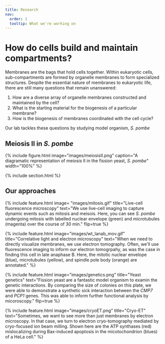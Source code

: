 ```yaml
---
title: Research
nav:
  order: 1
  tooltip: What we're working on
---
```


# How do cells build and maintain compartments?

Membranes are the bags that hold cells together. Within eukaryotic cells, sub-compartments are formed by organelle membranes to form specialized structures. Despite the essential nature of membranes to eukaryotic life, there are still many questions that remain unanswered:

1. How are a diverse array of organelle membranes constructed and maintained by the cell? 
2. What is the starting material for the biogenesis of a particular membrane? 
3. How is the biogenesis of membranes coordinated with the cell cycle? 

Our lab tackles these questions by studying model organism, _S. pombe_

## Meiosis II in _S. pombe_

{%
  include figure.html
  image="images/meiosisII.png"
  caption="A diagramatic representation of meiosis II in the fission yeast, _S. pombe_"
  width="100%"
%}

{% include section.html %}

## Our approaches

{%
  include feature.html
  image= "images/mitosis.gif"
  title="Live-cell fluorescence microscopy"
  text="We use live-cell imaging to capture dynamic events such as mitosis and meisois. Here, you can see _S. pombe_ undergoing mitosis with labelled nuclear envelope (green) and microtubules (magenta) over the course of 30 min."
  flip=true
%}

{%
  include feature.html
  image="images/wt_lanab_mov.gif"
  title="Correlative light and electron microscopy"
  text="When we need to directly visualize membranes, we use electron tomography. Often, we'll use fluorescence imaging to inform our electron tomogrpahy, as was the case in finding this cell in late anaphase B. Here, the mitotic nuclear envelope (blue), microtubules (yellow), and spindle pole body (orange) are annotated."
%}

{%
  include feature.html
  image="images/genetics.png"
  title="Yeast genetics"
  text="Fission yeast are a fantastic model organism to examin the genetic interactions. By comparing the size of colonies on this plate, we were able to demonstrate a synthetic sick interaction between the _CMP7_ and _PCP1_ genes. This was able to inform further functional analysis by micoroscopy."
  flip=true
%}

{%
  include feature.html
  image="images/cryoET.png"
  title="Cryo-ET"
  text="Sometimes, we want to see more than just membranes by electron microscopy. In that case, we turn to electron cryo-tomography mediated by cryo-focused ion beam milling. Shown here are the ATP synthases (red) mislocalizing during Bax-induced apoptosis in the micotochondrion (blues) of a HeLa cell."
%}
